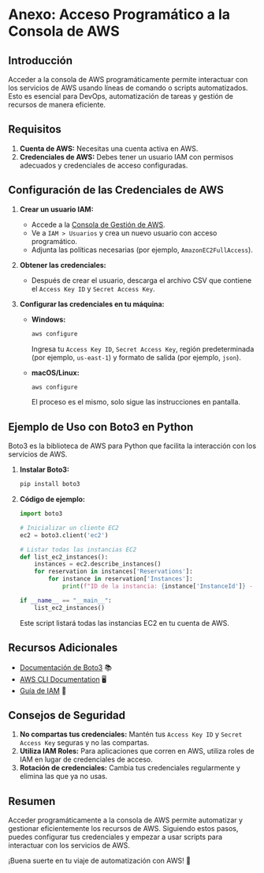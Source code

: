 # Anexo: Acceso Programático a la Consola de AWS

## Introducción
Acceder a la consola de AWS programáticamente permite interactuar con los servicios de AWS usando líneas de comando o scripts automatizados. Esto es esencial para DevOps, automatización de tareas y gestión de recursos de manera eficiente. 

## Requisitos
1. **Cuenta de AWS:** Necesitas una cuenta activa en AWS.
2. **Credenciales de AWS:** Debes tener un usuario IAM con permisos adecuados y credenciales de acceso configuradas.

## Configuración de las Credenciales de AWS

1. **Crear un usuario IAM:**
    - Accede a la [Consola de Gestión de AWS](https://aws.amazon.com/es/console/).
    - Ve a `IAM > Usuarios` y crea un nuevo usuario con acceso programático.
    - Adjunta las políticas necesarias (por ejemplo, `AmazonEC2FullAccess`).

2. **Obtener las credenciales:**
    - Después de crear el usuario, descarga el archivo CSV que contiene el `Access Key ID` y `Secret Access Key`.

3. **Configurar las credenciales en tu máquina:**
    - **Windows:**
        ```sh
        aws configure
        ```
        Ingresa tu `Access Key ID`, `Secret Access Key`, región predeterminada (por ejemplo, `us-east-1`) y formato de salida (por ejemplo, `json`).

    - **macOS/Linux:**
        ```sh
        aws configure
        ```
        El proceso es el mismo, solo sigue las instrucciones en pantalla.

## Ejemplo de Uso con Boto3 en Python

Boto3 es la biblioteca de AWS para Python que facilita la interacción con los servicios de AWS.

1. **Instalar Boto3:**
    ```sh
    pip install boto3
    ```

2. **Código de ejemplo:**
    ```python
    import boto3

    # Inicializar un cliente EC2
    ec2 = boto3.client('ec2')

    # Listar todas las instancias EC2
    def list_ec2_instances():
        instances = ec2.describe_instances()
        for reservation in instances['Reservations']:
            for instance in reservation['Instances']:
                print(f"ID de la instancia: {instance['InstanceId']} - Estado: {instance['State']['Name']}")

    if __name__ == "__main__":
        list_ec2_instances()
    ```

    Este script listará todas las instancias EC2 en tu cuenta de AWS.

## Recursos Adicionales
- [Documentación de Boto3](https://boto3.amazonaws.com/v1/documentation/api/latest/index.html) 📚
- [AWS CLI Documentation](https://docs.aws.amazon.com/cli/latest/userguide/cli-configure-files.html) 🖥️
- [Guía de IAM](https://docs.aws.amazon.com/IAM/latest/UserGuide/id_users_create.html) 🔐

## Consejos de Seguridad
1. **No compartas tus credenciales:** Mantén tus `Access Key ID` y `Secret Access Key` seguras y no las compartas.
2. **Utiliza IAM Roles:** Para aplicaciones que corren en AWS, utiliza roles de IAM en lugar de credenciales de acceso.
3. **Rotación de credenciales:** Cambia tus credenciales regularmente y elimina las que ya no usas.

## Resumen
Acceder programáticamente a la consola de AWS permite automatizar y gestionar eficientemente los recursos de AWS. Siguiendo estos pasos, puedes configurar tus credenciales y empezar a usar scripts para interactuar con los servicios de AWS.

¡Buena suerte en tu viaje de automatización con AWS! 🚀
